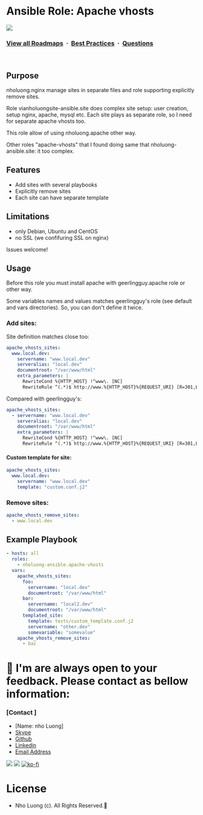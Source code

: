 # Ansible Role: Apache vhosts
![](https://i.imgur.com/waxVImv.png)
### [View all Roadmaps](https://github.com/nholuongut/all-roadmaps) &nbsp;&middot;&nbsp; [Best Practices](https://github.com/nholuongut/all-roadmaps/blob/main/public/best-practices/) &nbsp;&middot;&nbsp; [Questions](https://www.linkedin.com/in/nholuong/)
<br/>

## Purpose

nholuong.nginx manage sites in separate files and role supporting explicitly remove sites.


Role vianholuongsite-ansible.site does complex site setup: user creation, setup nginx, apache, mysql etc. Each site plays as separate role,
so I need for separate apache vhosts too.

This role allow of using nholuong.apache other way.

Other roles "apache-vhosts" that I found doing same that nholuong-ansible.site: it too complex.


## Features
- Add sites with several playbooks
- Explicitly remove sites
- Each site can have separate template


## Limitations
- only Debian, Ubuntu and CentOS
- no SSL (we confifuring SSL on nginx)

Issues welcome!


## Usage

Before this role you must install apache with geerlingguy.apache role or other way.

Some variables names and values matches geerlingguy's role (see default and vars directories). So, you can don't define it twice.

### Add sites:

Site definition matches close too:

```yaml
apache_vhosts_sites:
  www.local.dev:
    servername: "www.local.dev"
    serveralias: "local.dev"
    documentroot: "/var/www/html"
    extra_parameters: |
      RewriteCond %{HTTP_HOST} !^www\. [NC]
      RewriteRule ^(.*)$ http://www.%{HTTP_HOST}%{REQUEST_URI} [R=301,L]
```

Compared with geerlingguy's:

```yaml
apache_vhosts_sites:
  - servername: "www.local.dev"
    serveralias: "local.dev"
    documentroot: "/var/www/html"
    extra_parameters: |
      RewriteCond %{HTTP_HOST} !^www\. [NC]
      RewriteRule ^(.*)$ http://www.%{HTTP_HOST}%{REQUEST_URI} [R=301,L]
```

#### Custom template for site:

```yaml
apache_vhosts_sites:
  www.local.dev:
    servername: "www.local.dev"
    template: "custom.conf.j2"
```

### Remove sites:

```yaml
apache_vhosts_remove_sites:
  - www.local.dev
```


## Example Playbook

```yaml
- hosts: all
  roles:
    - nholuong-ansible.apache-vhosts
  vars:
    apache_vhosts_sites:
      foo:
        servername: "local.dev"
        documentroot: "/var/www/html"
      bar:
        servername: "local2.dev"
        documentroot: "/var/www/html"
      templated_site:
        template: tests/custom_template.conf.j2
        servername: "other.dev"
        somevariable: "somevalue"
    apache_vhosts_remove_sites:
      - baz
```
# 🚀 I'm are always open to your feedback.  Please contact as bellow information:
### [Contact ]
* [Name: nho Luong]
* [Skype](luongutnho_skype)
* [Github](https://github.com/nholuongut/)
* [Linkedin](https://www.linkedin.com/in/nholuong/)
* [Email Address](luongutnho@hotmail.com)

![](https://i.imgur.com/waxVImv.png)
![](Donate.png)
[![ko-fi](https://ko-fi.com/img/githubbutton_sm.svg)](https://ko-fi.com/nholuong)

# License
* Nho Luong (c). All Rights Reserved.🌟